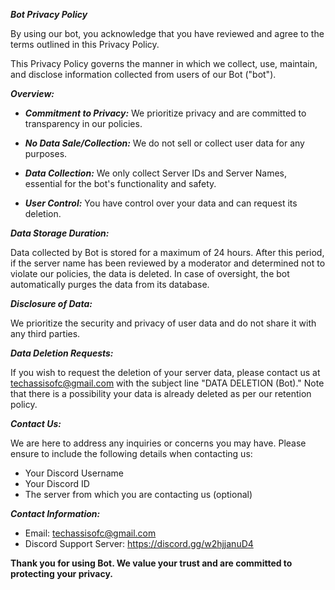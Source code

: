 ***Bot Privacy Policy***

By using our bot, you acknowledge that you have reviewed and agree to the terms outlined in this Privacy Policy.

This Privacy Policy governs the manner in which we collect, use, maintain, and disclose information collected from users of our Bot ("bot").


***Overview:***

- ***Commitment to Privacy:*** We prioritize privacy and are committed to transparency in our policies.

- ***No Data Sale/Collection:*** We do not sell or collect user data for any purposes.

- ***Data Collection:*** We only collect Server IDs and Server Names, essential for the bot's functionality and safety.

- ***User Control:*** You have control over your data and can request its deletion.


***Data Storage Duration:***

Data collected by Bot is stored for a maximum of 24 hours. After this period, if the server name has been reviewed by a moderator and determined not to violate our policies, the data is deleted. In case of oversight, the bot automatically purges the data from its database.


***Disclosure of Data:***

We prioritize the security and privacy of user data and do not share it with any third parties.


***Data Deletion Requests:***

If you wish to request the deletion of your server data, please contact us at techassisofc@gmail.com with the subject line "DATA DELETION (Bot)." Note that there is a possibility your data is already deleted as per our retention policy.


***Contact Us:***

We are here to address any inquiries or concerns you may have. Please ensure to include the following details when contacting us:

- Your Discord Username
- Your Discord ID
- The server from which you are contacting us (optional)


***Contact Information:***

- Email: techassisofc@gmail.com
- Discord Support Server: https://discord.gg/w2hjjanuD4

**Thank you for using Bot. We value your trust and are committed to protecting your privacy.**

